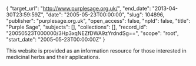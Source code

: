 {
  "target_url": "http://www.purplesage.org.uk/", 
  "end_date": "2013-04-30T23:59:59Z", 
  "date": "2005-05-23T00:00:00", 
  "slug": 104896, 
  "publisher": "purplesage.org.uk", 
  "open_access": false, 
  "npld": false, 
  "title": "Purple Sage", 
  "subjects": [], 
  "collections": [], 
  "record_id": "20050523T000000/3Hp3xqNEZfDWA9zYrdndSg==", 
  "scope": "root", 
  "start_date": "2005-05-23T00:00:00Z"
}

This website is provided as an information resource for those interested in medicinal herbs and their applications. 